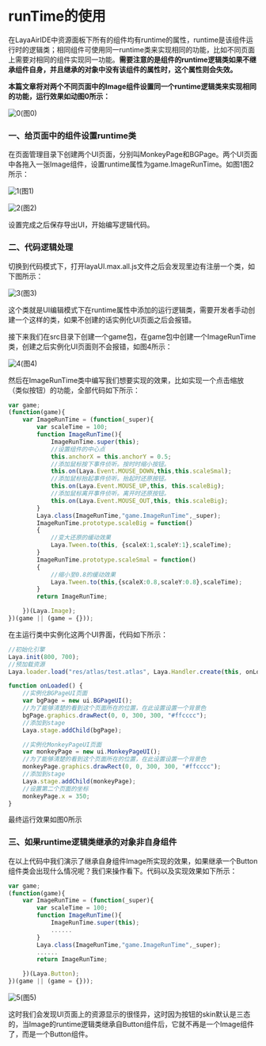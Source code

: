 # runTime的使用

在LayaAirIDE中资源面板下所有的组件均有runtime的属性，runtime是该组件运行时的逻辑类；相同组件可使用同一runtime类来实现相同的功能，比如不同页面上需要对相同的组件实现同一功能。**需要注意的是组件的runtime逻辑类如果不继承组件自身，并且继承的对象中没有该组件的属性时，这个属性则会失效。**

**本篇文章将对两个不同页面中的Image组件设置同一个runtime逻辑类来实现相同的功能，运行效果如动图0所示：**

![0](img\0.gif)(图0)

### 一、给页面中的组件设置runtime类

在页面管理目录下创建两个UI页面，分别叫MonkeyPage和BGPage。两个UI页面中各拖入一张Image组件，设置runtime属性为game.ImageRunTime。如图1图2所示：

![1](img\1.png)(图1)

![2](img\2.png)(图2)

设置完成之后保存导出UI，开始编写逻辑代码。



### 二、代码逻辑处理

切换到代码模式下，打开layaUI.max.all.js文件之后会发现里边有注册一个类，如下图所示：

![3](img\3.png)(图3)

这个类就是UI编辑模式下在runtime属性中添加的运行逻辑类，需要开发者手动创建一个这样的类，如果不创建的话实例化UI页面之后会报错。

接下来我们在src目录下创建一个game包，在game包中创建一个ImageRunTime类，创建之后实例化UI页面则不会报错，如图4所示：

![4](img\4.png)(图4)

然后在ImageRunTime类中编写我们想要实现的效果，比如实现一个点击缩放（类似按钮）的功能，全部代码如下所示：

```typescript
var game;
(function(game){
    var ImageRunTime = (function(_super){
        var scaleTime = 100;
        function ImageRunTime(){
            ImageRunTime.super(this);
            //设置组件的中心点
			this.anchorX = this.anchorY = 0.5;
			//添加鼠标按下事件侦听。按时时缩小按钮。
			this.on(Laya.Event.MOUSE_DOWN,this,this.scaleSmal);
			//添加鼠标抬起事件侦听。抬起时还原按钮。
			this.on(Laya.Event.MOUSE_UP,this, this.scaleBig);
			//添加鼠标离开事件侦听。离开时还原按钮。
			this.on(Laya.Event.MOUSE_OUT,this, this.scaleBig);
        }
        Laya.class(ImageRunTime,"game.ImageRunTime",_super);
        ImageRunTime.prototype.scaleBig = function()
		{
			//变大还原的缓动效果
			Laya.Tween.to(this, {scaleX:1,scaleY:1},scaleTime);
		}
		ImageRunTime.prototype.scaleSmal = function()
		{
			//缩小至0.8的缓动效果
			Laya.Tween.to(this,{scaleX:0.8,scaleY:0.8},scaleTime);
		}
        return ImageRunTime;

    })(Laya.Image);
})(game || (game = {}));
```

在主运行类中实例化这两个UI界面，代码如下所示：

```typescript
//初始化引擎
Laya.init(800, 700);
//预加载资源
Laya.loader.load("res/atlas/test.atlas", Laya.Handler.create(this, onLoaded));

function onLoaded() {
    //实例化BGPageUI页面
    var bgPage = new ui.BGPageUI();
    //为了能够清楚的看到这个页面所在的位置，在此设置设置一个背景色
    bgPage.graphics.drawRect(0, 0, 300, 300, "#ffcccc");
    //添加到stage
    Laya.stage.addChild(bgPage);

    //实例化MonkeyPageUI页面
    var monkeyPage = new ui.MonkeyPageUI();
    //为了能够清楚的看到这个页面所在的位置，在此设置设置一个背景色
    monkeyPage.graphics.drawRect(0, 0, 300, 300, "#ffcccc");
    //添加到stage
    Laya.stage.addChild(monkeyPage);
    //设置第二个页面的坐标
    monkeyPage.x = 350;
}
```

最终运行效果如图0所示



### 三、如果runtime逻辑类继承的对象非自身组件

在以上代码中我们演示了继承自身组件Image所实现的效果，如果继承一个Button组件类会出现什么情况呢？我们来操作看下。代码以及实现效果如下所示：

```typescript
var game;
(function(game){
    var ImageRunTime = (function(_super){
        var scaleTime = 100;
        function ImageRunTime(){
            ImageRunTime.super(this);
            ......
        }
        Laya.class(ImageRunTime,"game.ImageRunTime",_super);
        ......
        return ImageRunTime;

    })(Laya.Button);
})(game || (game = {}));
```

![5](img\5.gif)(图5)

这时我们会发现UI页面上的资源显示的很怪异，这时因为按钮的skin默认是三态的，当Image的runtime逻辑类继承自Button组件后，它就不再是一个Image组件了，而是一个Button组件。